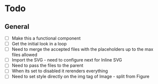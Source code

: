 # Todo

## General

- [ ] Make this a functional component
- [ ] Get the initial look in a loop
- [ ] Need to merge the accepted files with the placeholders up to the max files allowed
- [ ] Import the SVG - need to configure next for Inline SVG
- [ ] Need to pass the files to the parent
- [ ] When its set to disabled it rerenders everything
- [ ] Need to set style directly on the img tag of Image - split from Figure
